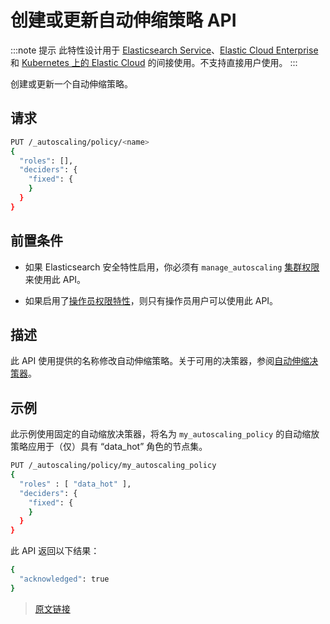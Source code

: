 # 创建或更新自动伸缩策略 API

:::note 提示
此特性设计用于 [Elasticsearch Service](https://www.elastic.co/cloud/elasticsearch-service/signup?baymax=docs-body&elektra=docs)、[Elastic Cloud Enterprise](https://www.elastic.co/guide/en/cloud-enterprise/current) 和 [Kubernetes 上的 Elastic Cloud](https://www.elastic.co/guide/en/cloud-on-k8s/current) 的间接使用。不支持直接用户使用。
:::

创建或更新一个自动伸缩策略。

## 请求

```bash
PUT /_autoscaling/policy/<name>
{
  "roles": [],
  "deciders": {
    "fixed": {
    }
  }
}
```

## 前置条件

- 如果 Elasticsearch 安全特性启用，你必须有 `manage_autoscaling` [集群权限](/secure_the_elastic_statck/user_authorization/security_privileges.html#集群权限)来使用此 API。

- 如果启用了[操作员权限特性](/secure_the_elastic_stack/operator_privileges/operator_privileges)，则只有操作员用户可以使用此 API。

## 描述

此 API 使用提供的名称修改自动伸缩策略。关于可用的决策器，参阅[自动伸缩决策器](/autoscaling/autoscaling_deciders)。

## 示例

此示例使用固定的自动缩放决策器，将名为 `my_autoscaling_policy` 的自动缩放策略应用于（仅）具有 “data_hot” 角色的节点集。

```bash
PUT /_autoscaling/policy/my_autoscaling_policy
{
  "roles" : [ "data_hot" ],
  "deciders": {
    "fixed": {
    }
  }
}
```

此 API 返回以下结果：

```bash
{
  "acknowledged": true
}
```

> [原文链接](https://www.elastic.co/guide/en/elasticsearch/reference/current/autoscaling-put-autoscaling-policy.html)
